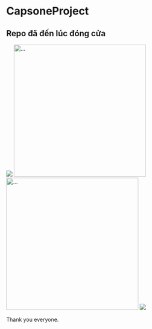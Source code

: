 # CapsoneProject
## Repo đã đến lúc đóng cửa

![](httpsss://thumbs.dreamstime.com/b/bright-future-ahead-sign-bright-future-ahead-sign-blue-sky-background-d-rendered-113616074.jpg)
<img src="https://thumbs.dreamstime.com/b/bright-future-ahead-sign-bright-future-ahead-sign-blue-sky-background-d-rendered-113616074.jpg" alt="..." width="350" />  <img src="https://i0.wp.com/www.quotespedia.org/ywhypsaw/2019/11/11112019006.jpg?fit=1920%2C1200&ssl=1&resize=692%2C376" alt="..." width="350" />
![](httpssss://i0.wp.com/www.quotespedia.org/ywhypsaw/2019/11/11112019006.jpg?fit=1920%2C1200&ssl=1&resize=692%2C376)

Thank you everyone.
